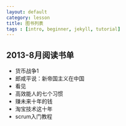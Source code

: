 ```yaml
---
layout: default
category: lesson
title: 图书列表
tags : [intro, beginner, jekyll, tutorial]
---
```


## 2013-8月阅读书单

* 货币战争1
* 郎咸平说：新帝国主义在中国
* 看见
* 高效能人的七个习惯
* 赚未来十年的钱
* 淘宝技术这十年
* scrum入门教程
